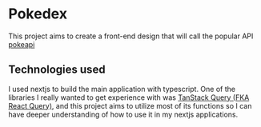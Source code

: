 # Pokedex

This project aims to create a front-end design that will call the popular API [pokeapi](pokeapi.co)

## Technologies used

I used nextjs to build the main application with typescript. One of the libraries I really wanted to get experience with was [TanStack Query (FKA React Query)](tansack.com), and this project aims to utilize most of its functions so I can have deeper understanding of how to use it in my nextjs applications.
